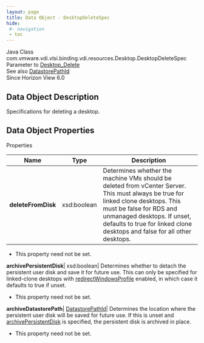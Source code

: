 ```yaml
---
layout: page
title: Data Object - DesktopDeleteSpec
hide:
 #- navigation
 - toc
---
```






Java Class
    com.vmware.vdi.vlsi.binding.vdi.resources.Desktop.DesktopDeleteSpec  
Parameter to
     [Desktop_Delete](vdi.resources.Desktop.md#delete)  
See also
     [DatastorePathId](vdi.entity.DatastorePathId.md)  
Since 
    Horizon View 6.0

## Data Object Description 

Specifications for deleting a desktop. 

## Data Object Properties

Properties

Name |  Type |  Description   
---|---|---  
**deleteFromDisk**|  xsd:boolean|  Determines whether the machine VMs should be deleted from vCenter Server. This must always be true for linked clone desktops. This must be false for RDS and unmanaged desktops. If unset, defaults to true for linked clone desktops and false for all other desktops.   


* This property need not be set.

  
**archivePersistentDisk**|  xsd:boolean|  Determines whether to detach the persistent user disk and save it for future use. This can only be specified for linked-clone desktops with [redirectWindowsProfile](vdi.resources.Desktop.PersistentDiskSettings.md#redirectWindowsProfile) enabled, in which case it defaults to true if unset.   


* This property need not be set.

  
**archiveDatastorePath**| [DatastorePathId](vdi.entity.DatastorePathId.md)|  Determines the location where the persistent user disk will be saved for future use. If this is unset and [archivePersistentDisk](vdi.resources.Desktop.DesktopDeleteSpec.md#archivePersistentDisk) is specified, the persistent disk is archived in place.   


* This property need not be set.

  
  
  

  
  

